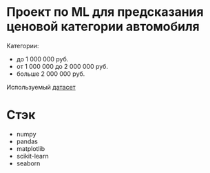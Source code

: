 # Проект по ML для предсказания ценовой категории автомобиля
Категории: 
- до 1 000 000 руб.
- от 1 000 000 до 2 000 000 руб.
- больше 2 000 000 руб.

Используемый [датасет](https://www.kaggle.com/datasets/sukritchatterjee/used-cars-dataset-cardekho)

# Стэк
- numpy
- pandas
- matplotlib
- scikit-learn
- seaborn
